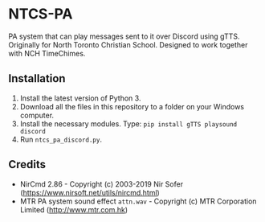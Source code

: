 # NTCS-PA
PA system that can play messages sent to it over Discord using gTTS. Originally for North Toronto Christian School. Designed to work together with NCH TimeChimes.
## Installation  
1. Install the latest version of Python 3.
1. Download all the files in this repository to a folder on your Windows computer.
1. Install the necessary modules. Type: `pip install gTTS playsound discord`
1. Run `ntcs_pa_discord.py`.

## Credits  
* NirCmd 2.86 - Copyright (c) 2003-2019 Nir Sofer (https://www.nirsoft.net/utils/nircmd.html)
* MTR PA system sound effect `attn.wav` - Copyright (c) MTR Corporation Limited (http://www.mtr.com.hk)
